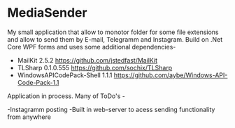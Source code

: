 # MediaSender

My small application that allow to monotor folder for some file extensions and allow to send them by E-mail, Telegramm and Instagram. Build
on .Net Core WPF forms and uses some additional dependencies-
- MailKit 2.5.2 https://github.com/jstedfast/MailKit
- TLSharp 0.1.0.555 https://github.com/sochix/TLSharp
- WindowsAPICodePack-Shell 1.1.1 https://github.com/aybe/Windows-API-Code-Pack-1.1

Application in process. Many of ToDo's -

-Instagramm posting
-Built in web-server to acess sending functionality from anywhere
